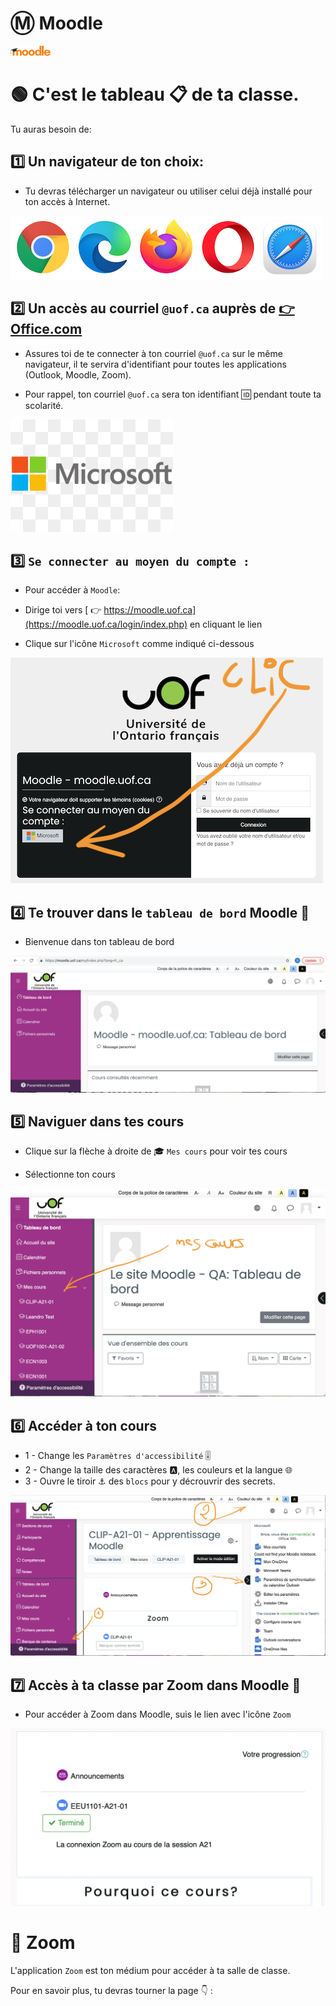 # :m: Moodle 

![Logo Moodle](/images/64px-Moodle-logo.svg.png "Logo Moodle")

# 🟢 C'est le tableau 📋 de ta classe. 

Tu auras besoin de:

## 1️⃣ Un navigateur de ton choix:

* Tu devras télécharger un navigateur ou utiliser celui déjà installé pour ton accès à Internet. 

![Navigateurs pour accès à Moodle](/images/moodle/Moodle-00-Navigateurs.png "Navigateurs pour accès à Moodle")

## 2️⃣ Un accès au courriel `@uof.ca` auprès de [ 👉 Office.com](https://www.office.com/)

* Assures toi de te connecter à ton courriel `@uof.ca` sur le même navigateur, il te servira d'identifiant pour toutes les applications (Outlook, Moodle, Zoom).

* Pour rappel, ton courriel `@uof.ca` sera ton identifiant 🆔 pendant toute ta scolarité.

![Logo Microsoft](/images/microsoft-logo.jpg " Logo Microsoft")

## 3️⃣ `Se connecter au moyen du compte :`

* Pour accéder à `Moodle`:

* Dirige toi vers [ 👉 https://moodle.uof.ca](https://moodle.uof.ca/login/index.php) en cliquant le lien

* Clique sur l'icône `Microsoft` comme indiqué ci-dessous 

![Moodle Login](/images/moodle/Moodle-01-Login.png "Navigateurs pour accéder à Moodle")

## 4️⃣ Te trouver dans le `tableau de bord` Moodle 🎉

* Bienvenue dans ton tableau de bord

![Moodle Tableau de bord](/images/moodle/Moodle-02-tableau-de-bord.png "Tableau de bord de Moodle")

## 5️⃣ Naviguer dans tes cours

* Clique sur la flèche à droite de 🎓 `Mes cours` pour voir tes cours

* Sélectionne ton cours

![Moodle mes cours](/images/moodle/Moodle-03-choix-des-cours.png "Mes cours dans Moodle")

## 6️⃣ Accéder à ton cours

* 1 - Change les `Paramètres d'accessibilité` 🎚️
* 2 - Change la taille des caractères 🅰️, les couleurs et la langue 🌐
* 3 - Ouvre le tiroir ⚓ des `blocs` ️pour y décrouvrir des secrets.


![Moodle mon cours](/images/moodle/Moodle-04-mes-cours.png "Mon cours dans Moodle")

## 7️⃣ Accès à ta classe par Zoom dans Moodle 🎉

* Pour accéder à Zoom dans Moodle, suis le lien avec l'icône `Zoom`

![Moodle Acces à Zoom](/images/moodle/Zoom-7-etudiant-annonce.png "Accès à Zoom dans Moodle")

# 🎥 Zoom

L'application `Zoom` est ton médium pour accéder à ta salle de classe. 

Pour en savoir plus, tu devras tourner la page 👇 :



